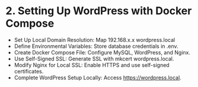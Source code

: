 # 2. Setting Up WordPress with Docker Compose 
- Set Up Local Domain Resolution: Map 192.168.x.x wordpress.local
- Define Environmental Variables: Store database credentials in .env.
- Create Docker Compose File: Configure MySQL, WordPress, and Nginx.
- Use Self-Signed SSL: Generate SSL with mkcert wordpress.local.
- Modify Nginx for Local SSL: Enable HTTPS and use self-signed certificates.
- Complete WordPress Setup Locally: Access https://wordpress.local.
